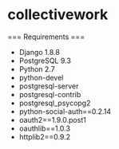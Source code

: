 # collectivework

=== Requirements ===
* Django 1.8.8
* PostgreSQL 9.3
* Python 2.7
* python-devel
* postgresql-server
* postgresql-contrib
* postgresql_psycopg2
* python-social-auth==0.2.14
* oauth2==1.9.0.post1
* oauthlib==1.0.3
* httplib2==0.9.2
